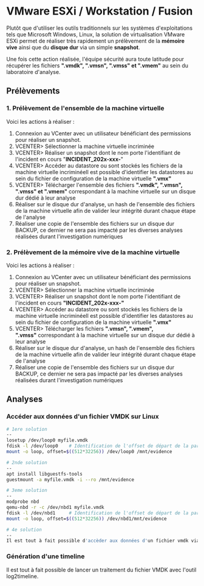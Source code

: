 # VMware ESXi / Workstation / Fusion

Plutôt que d'utiliser les outils traditionnels sur les systèmes d'exploitations tels que Microsoft Windows, Linux, la solution de virtualisation VMware ESXi permet de réaliser très rapidement un prélèvement de la **mémoire vive** ainsi que du **disque dur** via un simple **snapshot**.

Une fois cette action réalisée, l'équipe sécurité aura toute latitude pour récupérer les fichiers **".vmdk", ".vmsn", ".vmss" et ".vmem"** au sein du laboratoire d'analyse.

## Prélèvements 

### 1. Prélèvement de l'ensemble de la machine virtuelle

Voici les actions à réaliser :

1. Connexion au VCenter avec un utilisateur bénéficiant des permissions pour réaliser un snapshot.
2. VCENTER> Sélectionner la machine virtuelle incriminée
3. VCENTER> Réaliser un snapshot dont le nom porte l'identifiant de l'incident en cours "**INCIDENT_202x-xxx-**"
4. VCENTER> Accéder au datastore ou sont stockés les fichiers de la machine virtuelle incriminéeIl est possible d'identifier les datastores au sein du fichier de configuration de la machine virtuelle **".vmx"**
5. VCENTER> Télécharger l'ensemble des fichiers **".vmdk", ".vmsn", ".vmss" et ".vmem"** correspondant à la machine virtuelle sur un disque dur dédié à leur analyse
6. Réaliser sur le disque dur d'analyse, un hash de l'ensemble des fichiers de la machine virtuelle afin de valider leur intégrité durant chaque étape de l'analyse
7. Réaliser une copie de l'ensemble des fichiers sur un disque dur BACKUP, ce dernier ne sera pas impacté par les diverses analyses réalisées durant l'investigation numériques

### 2. Prélèvement de la mémoire vive de la machine virtuelle

Voici les actions à réaliser :

1. Connexion au VCenter avec un utilisateur bénéficiant des permissions pour réaliser un snapshot.
2. VCENTER> Sélectionner la machine virtuelle incriminée
3. VCENTER> Réaliser un snapshot dont le nom porte l'identifiant de l'incident en cours **"INCIDENT_202x-xxx-"**
4. VCENTER> Accéder au datastore ou sont stockés les fichiers de la machine virtuelle incriminéeIl est possible d'identifier les datastores au sein du fichier de configuration de la machine virtuelle **".vmx"**
5. VCENTER> Télécharger les fichiers **".vmsn", ".vmem", ".vmss"** correspondant à la machine virtuelle sur un disque dur dédié à leur analyse
6. Réaliser sur le disque dur d'analyse, un hash de l'ensemble des fichiers de la machine virtuelle afin de valider leur intégrité durant chaque étape de l'analyse
7. Réaliser une copie de l'ensemble des fichiers sur un disque dur BACKUP, ce dernier ne sera pas impacté par les diverses analyses réalisées durant l'investigation numériques

## Analyses

### Accéder aux données d'un fichier VMDK sur Linux 

```bash
# 1ere solution
--
losetup /dev/loop0 myfile.vmdk
fdisk -l /dev/loop0    # Identification de l'offset de départ de la partition à monter, multiplier par le nombre de byte par secteur (ex: 32256 * 512)
mount -o loop, offset=$((512*32256)) /dev/loop0 /mnt/evidence

# 2nde solution
--
apt install libguestfs-tools
guestmount -a myfile.vmdk -i --ro /mnt/evidence

# 3eme solution 
--
modprobe nbd
qemu-nbd -r -c /dev/nbd1 myfile.vmdk
fdisk -l /dev/nbd1     # Identification de l'offset de départ de la partition à monter, multiplier par le nombre de byte par secteur (ex: 32256 * 512)
mount -o loop, offset=$((512*32256)) /dev/nbd1/mnt/evidence

# 4e solution
--
Il est tout à fait possible d'accèder aux données d'un fichier vmdk via l'application 7zip - Open an archive --> myfile.vmdk
```

### Génération d'une timeline

Il est tout à fait possible de lancer un traitement du fichier VMDK avec l'outil log2timeline.